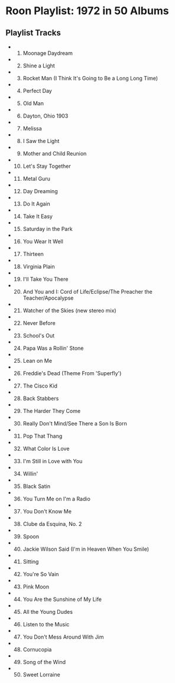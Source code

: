 # Roon Playlist: 1972 in 50 Albums

## Playlist Tracks


- 1. Moonage Daydream
- 2. Shine a Light
- 3. Rocket Man (I Think It's Going to Be a Long Long Time)
- 4. Perfect Day
- 5. Old Man
- 6. Dayton, Ohio 1903
- 7. Melissa
- 8. I Saw the Light
- 9. Mother and Child Reunion
- 10. Let's Stay Together
- 11. Metal Guru
- 12. Day Dreaming
- 13. Do It Again
- 14. Take It Easy
- 15. Saturday in the Park
- 16. You Wear It Well
- 17. Thirteen
- 18. Virginia Plain
- 19. I'll Take You There
- 20. And You and I: Cord of Life/Eclipse/The Preacher the Teacher/Apocalypse
- 21. Watcher of the Skies (new stereo mix)
- 22. Never Before
- 23. School's Out
- 24. Papa Was a Rollin' Stone
- 25. Lean on Me
- 26. Freddie's Dead (Theme From 'Superfly')
- 27. The Cisco Kid
- 28. Back Stabbers
- 29. The Harder They Come
- 30. Really Don't Mind/See There a Son Is Born
- 31. Pop That Thang
- 32. What Color Is Love
- 33. I'm Still in Love with You
- 34. Willin'
- 35. Black Satin
- 36. You Turn Me on I'm a Radio
- 37. You Don't Know Me
- 38. Clube da Esquina, No. 2
- 39. Spoon
- 40. Jackie Wilson Said (I'm in Heaven When You Smile)
- 41. Sitting
- 42. You're So Vain
- 43. Pink Moon
- 44. You Are the Sunshine of My Life
- 45. All the Young Dudes
- 46. Listen to the Music
- 47. You Don't Mess Around With Jim
- 48. Cornucopia
- 49. Song of the Wind
- 50. Sweet Lorraine

